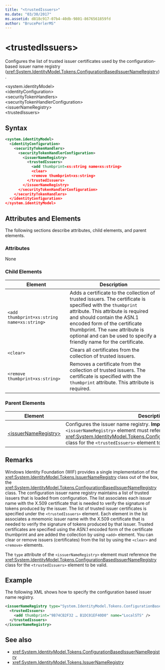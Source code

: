 ```yaml
---
title: "<trustedIssuers>"
ms.date: "03/30/2017"
ms.assetid: d818c917-07b4-40db-9801-8676561859fd
author: "BrucePerlerMS"
---
```

# \<trustedIssuers>
Configures the list of trusted issuer certificates used by the configuration-based issuer name registry (<xref:System.IdentityModel.Tokens.ConfigurationBasedIssuerNameRegistry>).  
  
 \<system.identityModel>  
\<identityConfiguration>  
\<securityTokenHandlers>  
\<securityTokenHandlerConfiguration>  
\<issuerNameRegistry>  
\<trustedIssuers>  
  
## Syntax  
  
```xml  
<system.identityModel>  
  <identityConfiguration>  
    <securityTokenHandlers>  
      <securityTokenHandlerConfiguration>  
        <issuerNameRegistry>  
          <trustedIssuers>  
            <add thumbprint=xs:string name=xs:string>  
            <clear>  
            <remove thumbprint=xs:string>  
          </trustedIssuers>  
        </issuerNameRegistry>  
      </securityTokenHandlerConfiguration>  
    </securityTokenHandlers>  
  </identityConfiguration>  
</system.identityModel>  
```  
  
## Attributes and Elements  
 The following sections describe attributes, child elements, and parent elements.  
  
### Attributes  
 None  
  
### Child Elements  
  
|Element|Description|  
|-------------|-----------------|  
|`<add thumbprint=xs:string name=xs:string>`|Adds a certificate to the collection of trusted issuers. The certificate is specified with the `thumbprint` attribute. This attribute is required and should contain the ASN.1 encoded form of the certificate thumbprint. The `name` attribute is optional and can be used to specify a friendly name for the certificate.|  
|`<clear>`|Clears all certificates from the collection of trusted issuers.|  
|`<remove thumbprint=xs:string>`|Removes a certificate from the collection of trusted issuers. The certificate is specified with the `thumbprint` attribute. This attribute is required.|  
  
### Parent Elements  
  
|Element|Description|  
|-------------|-----------------|  
|[\<issuerNameRegistry>](../../../../../docs/framework/configure-apps/file-schema/windows-identity-foundation/issuernameregistry.md)|Configures the issuer name registry. **Important:**  The `type` attribute of the `<issuerNameRegistry>` element must reference the <xref:System.IdentityModel.Tokens.ConfigurationBasedIssuerNameRegistry> class for the `<trustedIssuers>` element to be valid.|  
  
## Remarks  
 Windows Identity Foundation (WIF) provides a single implementation of the <xref:System.IdentityModel.Tokens.IssuerNameRegistry> class out of the box, the <xref:System.IdentityModel.Tokens.ConfigurationBasedIssuerNameRegistry> class. The configuration issuer name registry maintains a list of trusted issuers that is loaded from configuration. The list associates each issuer name with the X.509 certificate that is needed to verify the signature of tokens produced by the issuer. The list of trusted issuer certificates is specified under the `<trustedIssuers>` element. Each element in the list associates a mnemonic issuer name with the X.509 certificate that is needed to verify the signature of tokens produced by that issuer. Trusted certificates are specified using the ASN.1 encoded form of the certificate thumbprint and are added the collection by using `<add>` element. You can clear or remove issuers (certificates) from the list by using the `<clear>` and `<remove>` elements.  
  
 The `type` attribute of the `<issuerNameRegistry>` element must reference the <xref:System.IdentityModel.Tokens.ConfigurationBasedIssuerNameRegistry> class for the `<trustedIssuers>` element to be valid.  
  
## Example  
 The following XML shows how to specify the configuration based issuer name registry.  
  
```xml  
<issuerNameRegistry type="System.IdentityModel.Tokens.ConfigurationBasedIssuerNameRegistry, System.IdentityModel, Version=4.0.0.0, Culture=neutral, PublicKeyToken=b77a5c561934e089">  
  <trustedIssuers>  
    <add thumbprint="9B74CB2F32 … B1DC01EF40D0" name="LocalSTS" />  
  </trustedIssuers>  
</issuerNameRegistry>  
```  
  
## See also
- <xref:System.IdentityModel.Tokens.ConfigurationBasedIssuerNameRegistry>
- <xref:System.IdentityModel.Tokens.IssuerNameRegistry>
